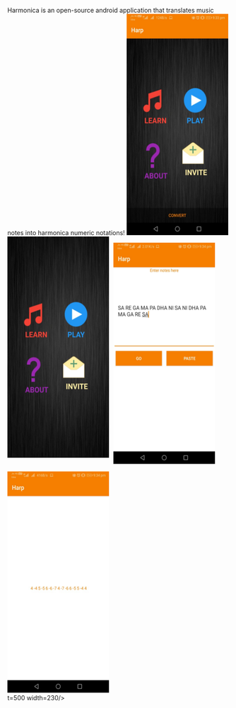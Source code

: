 Harmonica is an open-source android application that translates music notes into harmonica numeric notations!
<img src="1.jpg"
     alt="Harmonica Application"
     style="float: left; margin-right: 10px;"
     height=500 width=230/>
<img src="2.jpg"
     alt="Harmonica Application"
      height=500 width=230/><BR> 

  <img src="3.jpg"
     alt="Harmonica Application"
      height=500 width=230/><BR>
     
 <img src="4.jpg"
     alt="Harmonica Application"
      height=500 width=230/><BR>t=500 width=230/><BR>
   


